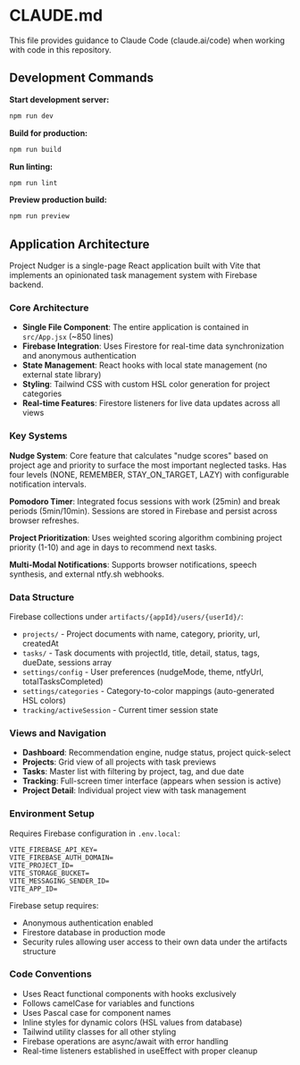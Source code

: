 # CLAUDE.md

This file provides guidance to Claude Code (claude.ai/code) when working with code in this repository.

## Development Commands

**Start development server:**
```bash
npm run dev
```

**Build for production:**
```bash
npm run build
```

**Run linting:**
```bash
npm run lint
```

**Preview production build:**
```bash
npm run preview
```

## Application Architecture

Project Nudger is a single-page React application built with Vite that implements an opinionated task management system with Firebase backend.

### Core Architecture

- **Single File Component**: The entire application is contained in `src/App.jsx` (~850 lines)
- **Firebase Integration**: Uses Firestore for real-time data synchronization and anonymous authentication
- **State Management**: React hooks with local state management (no external state library)
- **Styling**: Tailwind CSS with custom HSL color generation for project categories
- **Real-time Features**: Firestore listeners for live data updates across all views

### Key Systems

**Nudge System**: Core feature that calculates "nudge scores" based on project age and priority to surface the most important neglected tasks. Has four levels (NONE, REMEMBER, STAY_ON_TARGET, LAZY) with configurable notification intervals.

**Pomodoro Timer**: Integrated focus sessions with work (25min) and break periods (5min/10min). Sessions are stored in Firebase and persist across browser refreshes.

**Project Prioritization**: Uses weighted scoring algorithm combining project priority (1-10) and age in days to recommend next tasks.

**Multi-Modal Notifications**: Supports browser notifications, speech synthesis, and external ntfy.sh webhooks.

### Data Structure

Firebase collections under `artifacts/{appId}/users/{userId}/`:
- `projects/` - Project documents with name, category, priority, url, createdAt
- `tasks/` - Task documents with projectId, title, detail, status, tags, dueDate, sessions array
- `settings/config` - User preferences (nudgeMode, theme, ntfyUrl, totalTasksCompleted)
- `settings/categories` - Category-to-color mappings (auto-generated HSL colors)
- `tracking/activeSession` - Current timer session state

### Views and Navigation

- **Dashboard**: Recommendation engine, nudge status, project quick-select
- **Projects**: Grid view of all projects with task previews
- **Tasks**: Master list with filtering by project, tag, and due date
- **Tracking**: Full-screen timer interface (appears when session is active)
- **Project Detail**: Individual project view with task management

### Environment Setup

Requires Firebase configuration in `.env.local`:
```
VITE_FIREBASE_API_KEY=
VITE_FIREBASE_AUTH_DOMAIN=
VITE_PROJECT_ID=
VITE_STORAGE_BUCKET=
VITE_MESSAGING_SENDER_ID=
VITE_APP_ID=
```

Firebase setup requires:
- Anonymous authentication enabled
- Firestore database in production mode
- Security rules allowing user access to their own data under the artifacts structure

### Code Conventions

- Uses React functional components with hooks exclusively
- Follows camelCase for variables and functions
- Uses Pascal case for component names
- Inline styles for dynamic colors (HSL values from database)
- Tailwind utility classes for all other styling
- Firebase operations are async/await with error handling
- Real-time listeners established in useEffect with proper cleanup